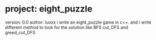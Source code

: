 project: eight_puzzle
============
version: 0.0
author: luoxx
i write an eight_puzzle game in c++. and i write different method to look for the solution like BFS cut_DFS and greed_cut_DFS
